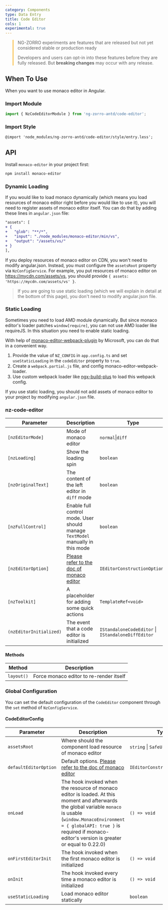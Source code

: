 ```yaml
---
category: Components
type: Data Entry
title: Code Editor
cols: 1
experimental: true
---
```


<blockquote style="border-color: #faad14;">
<p>NG-ZORRO experiments are features that are released but not yet considered stable or production ready</p>
<p>Developers and users can opt-in into these features before they are fully released. But <strong>breaking changes</strong> may occur with any release.</p>
</blockquote>

## When To Use

When you want to use monaco editor in Angular.

### Import Module

```ts
import { NzCodeEditorModule } from 'ng-zorro-antd/code-editor';
```

### Import Style

```less
@import 'node_modules/ng-zorro-antd/code-editor/style/entry.less';
```

## API

Install `monaco-editor` in your project first:

```sh
npm install monaco-editor
```

### Dynamic Loading

If you would like to load monaco dynamically (which means you load resources of monaco editor right before you would like to use it), you will need to register assets of monaco editor itself. You can do that by adding these lines in `angular.json` file:

```diff
"assets": [
+ {
+   "glob": "**/*",
+   "input": "./node_modules/monaco-editor/min/vs",
+   "output": "/assets/vs/"
+ }
],
```

If you deploy resources of monaco editor on CDN, you won't need to modify angular.json. Instead, you must configure the `assetsRoot` property via `NzConfigService`. For example, you put resources of monaco editor on https://mycdn.com/assets/vs, you should provide `{ assets: 'https://mycdn.com/assets/vs' }`.

> If you are going to use static loading (which we will explain in detail at the bottom of this page), you don't need to modify angular.json file.

### Static Loading

Sometimes you need to load AMD module dynamically. But since monaco editor's loader patches `window[require]`, you can not use AMD loader like requireJS. In this situation you need to enable static loading.

With help of [monaco-editor-webpack-plugin](https://github.com/microsoft/monaco-editor-webpack-plugin) by Microsoft, you can do that in a convenient way.

1. Provide the value of `NZ_CONFIG` in `app.config.ts` and set `useStaticLoading` in the `codeEditor` property to `true`.
2. Create a `webpack.partial.js` file, and config monaco-editor-webpack-loader.
3. Use custom webpack loader like [ngx-build-plus](https://github.com/manfredsteyer/ngx-build-plus) to load this webpack config.

If you use static loading, you should not add assets of monaco editor to your project by modifying `angular.json` file.

### nz-code-editor

| Parameter               | Description                                                                                                                                        | Type                                               | Default  |
|-------------------------|----------------------------------------------------------------------------------------------------------------------------------------------------|----------------------------------------------------|----------|
| `[nzEditorMode]`        | Mode of monaco editor                                                                                                                              | `normal`\|`diff`                                   | `normal` |
| `[nzLoading]`           | Show the loading spin                                                                                                                              | `boolean`                                          | `false`  |
| `[nzOriginalText]`      | The content of the left editor in `diff` mode                                                                                                      | `boolean`                                          | `false`  |
| `[nzFullControl]`       | Enable full control mode. User should manage `TextModel` manually in this mode                                                                     | `boolean`                                          | `false`  |
| `[nzEditorOption]`      | [Please refer to the doc of monaco editor](https://microsoft.github.io/monaco-editor/api/interfaces/monaco.editor.ieditorconstructionoptions.html) | `IEditorConstructionOptions`                       | `{}`     |
| `[nzToolkit]`           | A placeholder for adding some quick actions                                                                                                        | `TemplateRef<void>`                                | -        |
| `(nzEditorInitialized)` | The event that a code editor is initialized                                                                                                        | `IStandaloneCodeEditor` \| `IStandaloneDiffEditor` | -        |

#### Methods

| Method     | Description                             |
|------------|-----------------------------------------|
| `layout()` | Force monaco editor to re-render itself |

### Global Configuration

You can set the default configuration of the `CodeEditor` component through the `set` method of `NzConfigService`.

#### CodeEditorConfig

| Parameter             | Description                                                                                                                                                                                                                                                 | Type                         | Default |
|-----------------------|-------------------------------------------------------------------------------------------------------------------------------------------------------------------------------------------------------------------------------------------------------------|------------------------------|---------|
| `assetsRoot`          | Where should the component load resource of monaco editor                                                                                                                                                                                                   | `string` \| `SafeUrl`        | -       |
| `defaultEditorOption` | Default options. [Please refer to the doc of monaco editor](https://microsoft.github.io/monaco-editor/docs.html#interfaces/editor.IEditorConstructionOptions.html)                                                                                          | `IEditorConstructionOptions` | `{}`    |
| `onLoad`              | The hook invoked when the resource of monaco editor is loaded. At this moment and afterwards the global variable `monaco` is usable (`window.MonacoEnvironment = { globalAPI: true }` is required if monaco-editor's version is greater or equal to 0.22.0) | `() => void`                 | -       |
| `onFirstEditorInit`   | The hook invoked when the first monaco editor is initialized                                                                                                                                                                                                | `() => void`                 | -       |
| `onInit`              | The hook invoked every time a monaco editor is initialized                                                                                                                                                                                                  | `() => void`                 | -       |
| `useStaticLoading`    | Load monaco editor statically                                                                                                                                                                                                                               | `boolean`                    | `false` |
